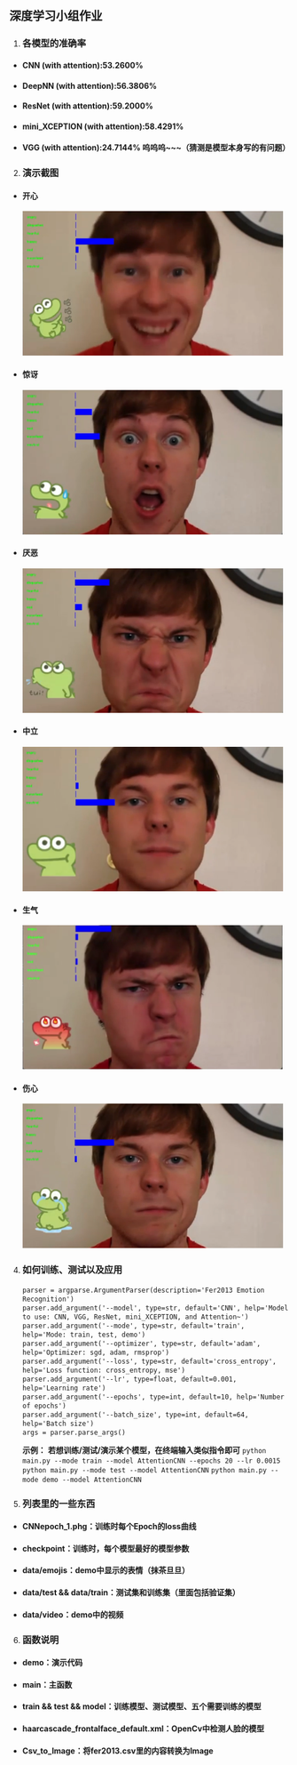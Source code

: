 ## 深度学习小组作业

1. ### 各模型的准确率
   
  - #### CNN (with attention):53.2600%
  - #### DeepNN (with attention):56.3806%
  - #### ResNet (with attention):59.2000%
  - #### mini_XCEPTION (with attention):58.4291%
  - #### VGG (with attention):24.7144% 呜呜呜~~~（猜测是模型本身写的有问题）
2.  ### 演示截图
 
  - #### 开心
    ![开心](./data/开心.png)
  - #### 惊讶
    ![惊讶](./data/惊讶.png)
  - #### 厌恶
    ![厌恶](./data/厌恶.png)
  - #### 中立
    ![中立](./data/中立.png)
  - #### 生气
    ![生气](./data/生气.png)
  - #### 伤心
    ![伤心](./data/伤心.png)
4.  ### 如何训练、测试以及应用

    ```pyhton 
    parser = argparse.ArgumentParser(description='Fer2013 Emotion Recognition')
    parser.add_argument('--model', type=str, default='CNN', help='Model to use: CNN, VGG, ResNet, mini_XCEPTION, and Attention~')
    parser.add_argument('--mode', type=str, default='train', help='Mode: train, test, demo')
    parser.add_argument('--optimizer', type=str, default='adam', help='Optimizer: sgd, adam, rmsprop')
    parser.add_argument('--loss', type=str, default='cross_entropy', help='Loss function: cross_entropy, mse')
    parser.add_argument('--lr', type=float, default=0.001, help='Learning rate')
    parser.add_argument('--epochs', type=int, default=10, help='Number of epochs')
    parser.add_argument('--batch_size', type=int, default=64, help='Batch size')
    args = parser.parse_args()
    ```
    **示例：**
        **若想训练/测试/演示某个模型，在终端输入类似指令即可**
        `python main.py --mode train --model AttentionCNN --epochs 20 --lr 0.0015`
        `python main.py --mode test --model AttentionCNN`
        `python main.py --mode demo --model AttentionCNN`
5. ### 列表里的一些东西
  
  - #### CNNepoch_1.phg：训练时每个Epoch的loss曲线
  - #### checkpoint：训练时，每个模型最好的模型参数
  - #### data/emojis：demo中显示的表情（抹茶旦旦）
  - #### data/test && data/train：测试集和训练集（里面包括验证集）
  - #### data/video：demo中的视频 
6. ### 函数说明

  - #### demo：演示代码
  - #### main：主函数
  - #### train && test && model：训练模型、测试模型、五个需要训练的模型
  - #### haarcascade_frontalface_default.xml：OpenCv中检测人脸的模型
  - #### Csv_to_Image：将fer2013.csv里的内容转换为Image
    

